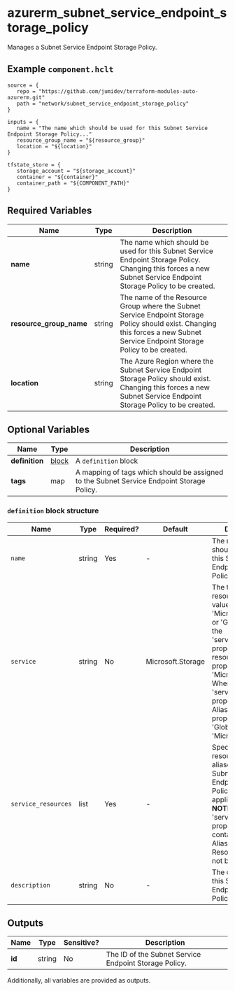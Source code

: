 # azurerm_subnet_service_endpoint_storage_policy

Manages a Subnet Service Endpoint Storage Policy.

## Example `component.hclt`

```hcl
source = {
   repo = "https://github.com/jumidev/terraform-modules-auto-azurerm.git"   
   path = "network/subnet_service_endpoint_storage_policy"   
}

inputs = {
   name = "The name which should be used for this Subnet Service Endpoint Storage Policy..."   
   resource_group_name = "${resource_group}"   
   location = "${location}"   
}

tfstate_store = {
   storage_account = "${storage_account}"   
   container = "${container}"   
   container_path = "${COMPONENT_PATH}"   
}

```

## Required Variables

| Name | Type |  Description |
| ---- | --------- |  ----------- |
| **name** | string |  The name which should be used for this Subnet Service Endpoint Storage Policy. Changing this forces a new Subnet Service Endpoint Storage Policy to be created. | 
| **resource_group_name** | string |  The name of the Resource Group where the Subnet Service Endpoint Storage Policy should exist. Changing this forces a new Subnet Service Endpoint Storage Policy to be created. | 
| **location** | string |  The Azure Region where the Subnet Service Endpoint Storage Policy should exist. Changing this forces a new Subnet Service Endpoint Storage Policy to be created. | 

## Optional Variables

| Name | Type |  Description |
| ---- | --------- |  ----------- |
| **definition** | [block](#definition-block-structure) |  A `definition` block | 
| **tags** | map |  A mapping of tags which should be assigned to the Subnet Service Endpoint Storage Policy. | 

### `definition` block structure

| Name | Type | Required? | Default | Description |
| ---- | ---- | --------- | ------- | ----------- |
| `name` | string | Yes | - | The name which should be used for this Subnet Service Endpoint Storage Policy Definition. |
| `service` | string | No | Microsoft.Storage | The type of service resources. Valid values are 'Microsoft.Storage' or 'Global'. When the 'service_resources' property contains resource IDs, this property must be 'Microsoft.Storage'. When the 'service_resources' property contains Aliases, this property must be 'Global'. Defaults to 'Microsoft.Storage'. |
| `service_resources` | list | Yes | - | Specifies a list of resources or aliases that this Subnet Service Endpoint Storage Policy Definition applies to. ~> **NOTE** The 'service_resources' property must contain either Aliases or Resource IDs, but not both. |
| `description` | string | No | - | The description of this Subnet Service Endpoint Storage Policy Definition. |



## Outputs

| Name | Type | Sensitive? | Description |
| ---- | ---- | --------- | --------- |
| **id** | string | No  | The ID of the Subnet Service Endpoint Storage Policy. | 

Additionally, all variables are provided as outputs.
